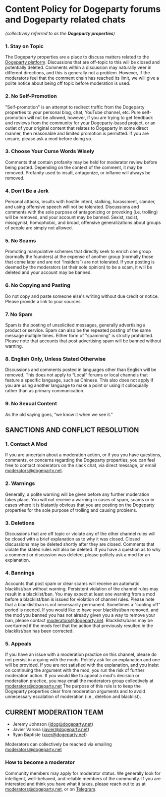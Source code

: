 Content Policy for Dogeparty forums and Dogeparty related chats
========================
_(collectively referred to as the **Dogeparty properties**)_

### 1. Stay on Topic
The Dogeparty properties are a place to discuss matters related to the [Dogeparty platform](https://dogeparty.net/). Discussions that are off-topic to this will be closed and potentially deleted. Comments within a discussion may naturally veer in different directions, and this is generally not a problem. However, if the moderators feel that the comment chain has reached its limit, we will give a polite notice about being off topic before moderation is used.

### 2. No Self-Promotion
"Self-promotion" is an attempt to redirect traffic from the Dogeparty properties to your personal blog, chat, YouTube channel, etc. Pure self-promotion will not be allowed, however, if you are trying to get feedback and reviews from the community for your Dogeparty-based project, or an outlet of your original content that relates to Dogeparty in some direct manner, then reasonable and limited promotion is permitted. If you are unsure, please ask a mod before doing so.

### 3. Choose Your Curse Words Wisely
Comments that contain profanity may be held for moderator review before being posted. Depending on the context of the comment, it may be removed. Profanity used to insult, antagonize, or inflame will always be removed.

### 4. Don't Be a Jerk
Personal attacks, insults with hostile intent, stalking, harassment, slander, and using offensive speech will not be tolerated. Discussions and comments with the sole purpose of antagonizing or provoking (i.e. trolling) will be removed, and your account may be banned. Sexist, racist, misogynist, homophobic, and broad, offensive generalizations about groups of people are simply not allowed.

### 5. No Scams
Promoting manipulative schemes that directly seek to enrich one group (normally the founders) at the expense of another group (normally those that come later and are not “insiders”) are not tolerated. If your posting is deemed by the moderators (at their sole opinion) to be a scam, it will be deleted and your account may be banned.

### 6. No Copying and Pasting
Do not copy and paste someone else's writing without due credit or notice. Please provide a link to your sources.

### 7. No Spam
Spam is the posting of unsolicited messages, generally advertising a product or service. Spam can also be the repeated posting of the same message multiple times. Either form of "spamming" is strictly prohibited. Please note that accounts that post advertising spam will be banned without warning.

### 8. English Only, Unless Stated Otherwise
Discussions and comments posted in languages other than English will be removed. This does not apply to “Local” forums or local channels that feature a specific language, such as Chinese. This also does not apply if you are using another language to make a point or using it colloquially rather than as primary communication.

### 9. No Sexual Content
As the old saying goes, “we know it when we see it.”

## SANCTIONS AND CONFLICT RESOLUTION

### 1. Contact A Mod
If you are uncertain about a moderation action, or if you you have questions, comments, or concerns regarding the Dogeparty properties, you can feel free to contact moderators on the slack chat, via direct message, or email moderators@dogeparty.net. 

### 2. Warnings
Generally, a polite warning will be given before any further moderation takes place. You will not receive a warning in cases of spam, scams or in cases where it is blatantly obvious that you are posting on the Dogeparty properties for the sole purpose of trolling and causing problems.

### 3. Deletions
Discussions that are off topic or violate any of the other channel rules will be closed with a brief explanation as to why it was closed. Closed discussions may be deleted shortly after they are closed. Comments that violate the stated rules will also be deleted. If you have a question as to why a comment or discussion was deleted, please politely ask a mod for an explanation.

### 4. Bannings
Accounts that post spam or clear scams will receive an automatic blacklist/ban without warning. Persistent violation of the channel rules may result in a blacklist/ban. You may expect at least one warning from a mod before a blacklist/ban is issued for violation of channel rules. Please note that a blacklist/ban is not necessarily permanent. Sometimes a "cooling off" period is needed. If you would like to have your blacklist/ban removed, and the mod you banned you has not already given you a way to remove your ban, please contact moderators@dogeparty.net. Blacklists/bans may be overturned if the mods feel that the action that previously resulted in the blacklist/ban has been corrected.

### 5. Appeals
If you have an issue with a moderation practice on this channel, please do not persist in arguing with the mods. Politely ask for an explanation and one will be provided. If you are not satisfied with the explanation, and you insist on continuing the argument with the mod, you run the risk of further moderation action. If you would like to appeal a mod's decision or moderation practice, you may email the moderators group collectively at moderators@dogeparty.net The purpose of this rule is to keep the Dogeparty properties clear from moderation arguments and to avoid unnecessary escalation of moderation (i.e., deletion and blacklist). 

## CURRENT MODERATION TEAM

* Jeremy Johnson (jdog@dogeparty.net)
* Javier Varona (javier@dogeparty.net)
* Ryan Baptiste (xcer@dogeparty.net)

Moderators can collectively be reached via emailing moderators@dogeparty.net

### How to become a moderator

Community members may apply for moderator status. We generally look for intelligent, well-behaved, and reliable members of the community. If you are interested and think you have what it takes, please reach out to us at moderators@dogeparty.net, or on [Telegram](https://t.me/DogepartyXDP).
